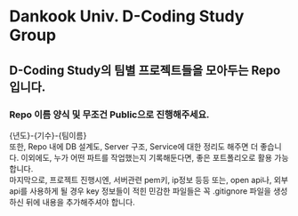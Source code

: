 # Dankook Univ. D-Coding Study Group

## D-Coding Study의 팀별 프로젝트들을 모아두는 Repo입니다.

### Repo 이름 양식 및 무조건 Public으로 진행해주세요.
{년도}-{기수}-{팀이름}
<br>
또한, Repo 내에 DB 설계도, Server 구조, Service에 대한 정리도 해주면 더 좋습니다. 이외에도, 누가 어떤 파트를 작업했는지 기록해둔다면, 좋은 포트폴리오로 활용 가능합니다.
<br>
마지막으로, 프로젝트 진행시엔, 서버관련 pem키, ip정보 등등 또는, open api나, 외부 api를 사용하게 될 경우 key 정보들이 적힌 민감한 파일들은 꼭 .gitignore 파일을 생성하신 뒤에 내용을 추가해주셔야 합니다.
